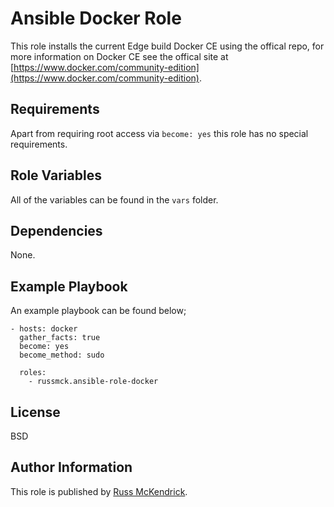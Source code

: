 Ansible Docker Role
=========
This role installs the current Edge build Docker CE using the offical repo, for more information on Docker CE see the offical site at [https://www.docker.com/community-edition](https://www.docker.com/community-edition).

Requirements
------------
Apart from requiring root access via `become: yes` this role has no special requirements.

Role Variables
--------------
All of the variables can be found in the `vars` folder.


Dependencies
------------
None.

Example Playbook
----------------
An example playbook can be found below;

```
- hosts: docker
  gather_facts: true
  become: yes
  become_method: sudo

  roles:
    - russmck.ansible-role-docker
```

License
-------
BSD

Author Information
------------------
This role is published by [Russ McKendrick](http://russ.mckendrick.io/).